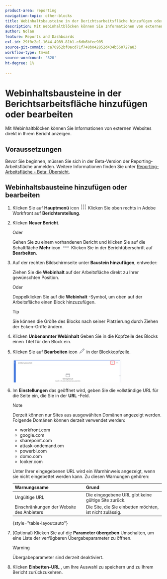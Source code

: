 ```yaml
---
product-area: reporting
navigation-topic: other-blocks
title: Webinhaltsbausteine in der Berichtsarbeitsfläche hinzufügen oder bearbeiten
description: Mit Webinhaltblöcken können Sie Informationen von externen Websites direkt in Ihrem Bericht anzeigen.
author: Nolan
feature: Reports and Dashboards
exl-id: 29f0c2e1-1644-4989-81b1-c6db6bfec905
source-git-commit: ca70952bf0acd71f748b042852d434b560727a83
workflow-type: tm+mt
source-wordcount: '320'
ht-degree: 1%

---
```



# Webinhaltsbausteine in der Berichtsarbeitsfläche hinzufügen oder bearbeiten

Mit Webinhaltblöcken können Sie Informationen von externen Websites direkt in Ihrem Bericht anzeigen.

## Voraussetzungen

Bevor Sie beginnen, müssen Sie sich in der Beta-Version der Reporting-Arbeitsfläche anmelden. Weitere Informationen finden Sie unter [Reporting-Arbeitsfläche - Beta: Übersicht](/help/quicksilver/product-announcements/betas/canvas-dashboards-beta/reporting-canvas-beta-overview.md).

## Webinhaltsbausteine hinzufügen oder bearbeiten

1. Klicken Sie auf **Hauptmenü** icon ![](assets/main-menu-icon.png) Klicken Sie oben rechts in Adobe Workfront auf **Berichterstellung**.
1. Klicken **Neuer Bericht**.

   Oder

   Gehen Sie zu einem vorhandenen Bericht und klicken Sie auf die Schaltfläche **Mehr** icon ![](assets/more-icon-27x15.png) Klicken Sie in der Berichtüberschrift auf **Bearbeiten**.

1. Auf der rechten Bildschirmseite unter **Baustein hinzufügen**, entweder:

   Ziehen Sie die **Webinhalt** auf der Arbeitsfläche direkt zu Ihrer gewünschten Position.

   Oder

   Doppelklicken Sie auf die **Webinhalt** -Symbol, um oben auf der Arbeitsfläche einen Block hinzuzufügen.

   >[!TIP]
   >
   >Sie können die Größe des Blocks nach seiner Platzierung durch Ziehen der Ecken-Griffe ändern.

1. Klicken **Unbenannter Webinhalt** Geben Sie in die Kopfzeile des Blocks einen Titel für den Block ein.
1. Klicken Sie auf **Bearbeiten** icon ![](assets/edit-icon.png) in der Blockkopfzeile.

   ![](assets/web-content-block-header-350x76.png)

1. Im **Einstellungen** das geöffnet wird, geben Sie die vollständige URL für die Seite ein, die Sie in der **URL** -Feld.

   >[!NOTE]
   >
   >Derzeit können nur Sites aus ausgewählten Domänen angezeigt werden. Folgende Domänen können derzeit verwendet werden:
   >   
   >   * workfront.com
   >   * google.com
   >   * sharepoint.com
   >   * attask-ondemand.om
   >   * powerbi.com
   >   * domo.com
   >   * looker.com


   Unter Ihrer eingegebenen URL wird ein Warnhinweis angezeigt, wenn sie nicht eingebettet werden kann. Zu diesen Warnungen gehören:

   | Warnungsname | Grund |
   |---|---|
   | Ungültige URL | Die eingegebene URL gibt keine gültige Site zurück. |
   | Einschränkungen der Website des Anbieters | Die Site, die Sie einbetten möchten, ist nicht zulässig. |

   {style="table-layout:auto"}

1. (Optional) Klicken Sie auf die **Parameter übergeben** Umschalten, um eine Liste der verfügbaren Übergabeparameter zu öffnen.

   >[!WARNING]
   >
   >Übergabeparameter sind derzeit deaktiviert.

1. Klicken **Einbetten-URL** , um Ihre Auswahl zu speichern und zu Ihrem Bericht zurückzukehren.
